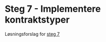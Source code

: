 # Steg 7 - Implementere kontraktstyper

Løsningsforslag for [steg 7](https://github.com/nrkno/dotnetskolen/tree/main#steg-7---implementere-kontraktstyper)
